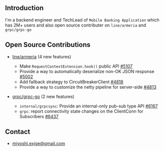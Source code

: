 ## Introduction

I'm a backend engineer and TechLead of `Mobile Banking Application` which has 2M+ users
and also open source contributer on `line/armeria` and `grpc/grpc-go`

## Open Source Contributions
- [line/armeria](https://github.com/line/armeria/pulls?q=is%3Apr+author%3Amy4-dev) (4 new features)
  - Make `RequestContextExtension.hook()` public API [#5107](https://github.com/line/armeria/pull/5107)
  - Provide a way to automatically deserialize non-OK JSON response [#5002](https://github.com/line/armeria/pull/5002)
  - Add fallback strategy to CircuitBreakerClient [#4818](https://github.com/line/armeria/pull/4818)
  - Provide a way to customize the netty pipeline for server-side [#4813](https://github.com/line/armeria/pull/4813)
 
- [grpc/grpc-go](https://github.com/grpc/grpc-go/pulls?q=is%3Apr+author%3Amy4-dev+) (2 new features)
  - `internal/grpcsync`: Provide an internal-only pub-sub type API [#6167](https://github.com/grpc/grpc-go/pull/6167)
  - `grpc`: report connectivity state changes on the ClientConn for Subscribers [#6437](https://github.com/grpc/grpc-go/pull/6437)
 
## Contact
- miyoshi.exjge@gmail.com

<!--
**my4-dev/my4-dev** is a ✨ _special_ ✨ repository because its `README.md` (this file) appears on your GitHub profile.

Here are some ideas to get you started:

- 🔭 I’m currently working on ...
- 🌱 I’m currently learning ...
- 👯 I’m looking to collaborate on ...
- 🤔 I’m looking for help with ...
- 💬 Ask me about ...
- 📫 How to reach me: ...
- 😄 Pronouns: ...
- ⚡ Fun fact: ...
-->

